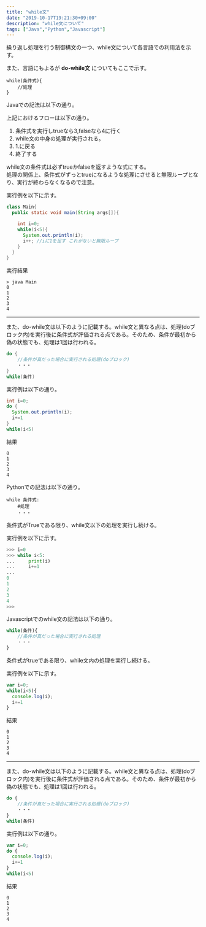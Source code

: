 ```yaml
---
title: "while文"
date: "2019-10-17T19:21:30+09:00"
description: "while文について"
tags: ["Java","Python","Javascript"]
---
```


繰り返し処理を行う制御構文の一つ、while文について各言語での利用法を示す。  

また、言語にもよるが **do-while文** についてもここで示す。

<div class="note_content_by_programming_language" id="note_content_Java">

```
while(条件式){
    //処理
}
```

Javaでの記法は以下の通り。

上記におけるフローは以下の通り。  

1. 条件式を実行しtrueなら3,falseなら4に行く
2. while文の中身の処理が実行される。
3. 1.に戻る
4. 終了する

while文の条件式は必ずtrueかfalseを返すような式にする。  
処理の関係上、条件式がずっとtrueになるような処理にさせると無限ループとなり、実行が終わらなくなるので注意。  

実行例を以下に示す。  

```java
class Main{
  public static void main(String args[]){

    int i=0;
    while(i<5){
      System.out.println(i);
      i++; //iに1を足す これがないと無限ループ
    }
  }
}
```

実行結果

```
> java Main
0
1
2
3
4
```

<hr>

また、do-while文は以下のように記載する。while文と異なる点は、処理(doブロック内)を実行後に条件式が評価される点である。そのため、条件が最初から偽の状態でも、処理は1回は行われる。

```java
do {
    //条件が真だった場合に実行される処理(doブロック)
    ・・・
}
while(条件)
```

実行例は以下の通り。

```java
int i=0;
do {
  System.out.println(i);
  i+=1
}
while(i<5)
```

結果

```
0
1
2
3
4
```


</div>
<div class="note_content_by_programming_language" id="note_content_Python">

Pythonでの記法は以下の通り。

```
while 条件式:
    #処理
    ・・・
```

条件式がTrueである限り、while文以下の処理を実行し続ける。

実行例を以下に示す。

```python
>>> i=0   
>>> while i<5:
...     print(i)
...     i+=1
... 
0
1
2
3
4
>>>
```

</div>
<div class="note_content_by_programming_language" id="note_content_Javascript">

Javascriptでのwhile文の記法は以下の通り。

```javascript
while(条件){
    //条件が真だった場合に実行される処理
    ・・・
}
```

条件式がtrueである限り、while文内の処理を実行し続ける。

実行例を以下に示す。

```javascript
var i=0;
while(i<5){
  console.log(i);
  i+=1
}
```

結果

```
0
1
2
3
4
```

<hr>

また、do-while文は以下のように記載する。while文と異なる点は、処理(doブロック内)を実行後に条件式が評価される点である。そのため、条件が最初から偽の状態でも、処理は1回は行われる。

```javascript
do {
    //条件が真だった場合に実行される処理(doブロック)
    ・・・
}
while(条件)
```

実行例は以下の通り。

```javascript
var i=0;
do {
  console.log(i);
  i+=1
}
while(i<5)
```

結果

```
0
1
2
3
4
```

</div>




